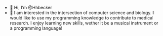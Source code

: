 - 👋 Hi, I’m @Hhbecker
- 👀 I am interested in the intersection of computer science and biology. I would like to use my programming knowledge to contribute to medical research. I enjoy learning new skills, wether it be a musical instrument or a programming language! 

<!---
Hhbecker/Hhbecker is a ✨ special ✨ repository because its `README.md` (this file) appears on your GitHub profile.
You can click the Preview link to take a look at your changes.
--->

